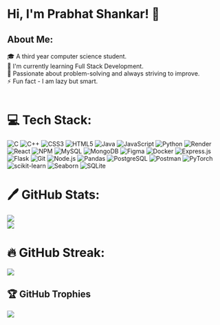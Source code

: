 # Hi, I'm Prabhat Shankar! 👋 

## About Me:
🎓 A third year computer science student.<br>
🌱 I'm currently learning Full Stack Development.<br>
📌 Passionate about problem-solving and always striving to improve.<br>
⚡ Fun fact - I am lazy but smart.<br><br>

# 💻 Tech Stack:
![C](https://img.shields.io/badge/c-%2300599C.svg?style=for-the-badge&logo=c&logoColor=white) ![C++](https://img.shields.io/badge/c++-%2300599C.svg?style=for-the-badge&logo=c%2B%2B&logoColor=white) ![CSS3](https://img.shields.io/badge/css3-%231572B6.svg?style=for-the-badge&logo=css3&logoColor=white) ![HTML5](https://img.shields.io/badge/html5-%23E34F26.svg?style=for-the-badge&logo=html5&logoColor=white) ![Java](https://img.shields.io/badge/java-%23ED8B00.svg?style=for-the-badge&logo=openjdk&logoColor=white) ![JavaScript](https://img.shields.io/badge/javascript-%23323330.svg?style=for-the-badge&logo=javascript&logoColor=%23F7DF1E) ![Python](https://img.shields.io/badge/python-3670A0?style=for-the-badge&logo=python&logoColor=ffdd54) ![Render](https://img.shields.io/badge/Render-%46E3B7.svg?style=for-the-badge&logo=render&logoColor=white) ![React](https://img.shields.io/badge/react-%2320232a.svg?style=for-the-badge&logo=react&logoColor=%2361DAFB) ![NPM](https://img.shields.io/badge/NPM-%23CB3837.svg?style=for-the-badge&logo=npm&logoColor=white) ![MySQL](https://img.shields.io/badge/mysql-4479A1.svg?style=for-the-badge&logo=mysql&logoColor=white) ![MongoDB](https://img.shields.io/badge/MongoDB-%234ea94b.svg?style=for-the-badge&logo=mongodb&logoColor=white) ![Figma](https://img.shields.io/badge/figma-%23F24E1E.svg?style=for-the-badge&logo=figma&logoColor=white)
![Docker](https://img.shields.io/badge/docker-%230db7ed.svg?style=for-the-badge&logo=docker&logoColor=white)
![Express.js](https://img.shields.io/badge/express.js-%23404d59.svg?style=for-the-badge&logo=express&logoColor=%2361DAFB)
![Flask](https://img.shields.io/badge/flask-%23000.svg?style=for-the-badge&logo=flask&logoColor=white)
![Git](https://img.shields.io/badge/git-%23F05033.svg?style=for-the-badge&logo=git&logoColor=white)
![Node.js](https://img.shields.io/badge/node.js-%2343853D.svg?style=for-the-badge&logo=node.js&logoColor=white)
![Pandas](https://img.shields.io/badge/pandas-%23150458.svg?style=for-the-badge&logo=pandas&logoColor=white)
![PostgreSQL](https://img.shields.io/badge/postgreSQL-%23316192.svg?style=for-the-badge&logo=postgresql&logoColor=white)
![Postman](https://img.shields.io/badge/postman-%23FF6C37.svg?style=for-the-badge&logo=postman&logoColor=white)
![PyTorch](https://img.shields.io/badge/pytorch-%23EE4C2C.svg?style=for-the-badge&logo=pytorch&logoColor=white)
![scikit-learn](https://img.shields.io/badge/scikit--learn-%23F7931E.svg?style=for-the-badge&logo=scikit-learn&logoColor=white)
![Seaborn](https://img.shields.io/badge/seaborn-%2300CED1.svg?style=for-the-badge&logo=seaborn&logoColor=white)
![SQLite](https://img.shields.io/badge/sqlite-%2307405e.svg?style=for-the-badge&logo=sqlite&logoColor=white)


# 🖊️ GitHub Stats:
![](https://github-readme-stats.vercel.app/api?username=prabhat4002&theme=dark&hide_border=false&include_all_commits=true&count_private=true)<br/>
![](https://github-readme-stats.vercel.app/api/top-langs/?username=prabhat4002&theme=dark&hide_border=false&include_all_commits=true&count_private=true&layout=compact)

# 🔥 GitHub Streak:
![](https://github-readme-streak-stats.herokuapp.com/?user=prabhat4002&theme=dark&hide_border=false)

## 🏆 GitHub Trophies
![](https://github-profile-trophy.vercel.app/?username=prabhat4002&theme=radical&no-frame=false&no-bg=true&margin-w=4)


<!--
## 🐸 Frog Hop Journey

<div align="center">
  <p>Watch my little frog hop through my contribution graph!</p>
  
  <!-- GitHub workflow setup for frog animation -->
  <!--
  <picture>
    <source media="(prefers-color-scheme: dark)" srcset="https://github.com/prabhat4002/prabhat4002/blob/output/github-contribution-grid-frog-dark.svg">
    <source media="(prefers-color-scheme: light)" srcset="https://github.com/prabhat4002/prabhat4002/blob/output/github-contribution-grid-frog.svg">
    <img alt="Frog contribution animation" src="https://github.com/prabhat4002/prabhat4002/blob/output/github-contribution-grid-frog.svg">
  </picture>
  
  <p>Each hop represents a day of coding adventure! 🍃</p>
</div> 
<!-- ### 🐸 Play the Frog Game! <img src="https://media.giphy.com/media/JIX9t2j0ZTN9S/giphy.gif" width="500"/> -->

<!-- Proudly created with GPRM ( https://gprm.itsvg.in ) -->
